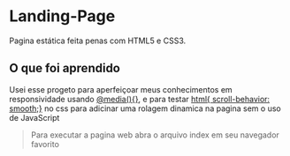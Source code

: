 # Landing-Page
Pagina estática feita penas com HTML5 e CSS3.

## O que foi aprendido
Usei esse progeto para aperfeiçoar meus conhecimentos em responsividade usando [@media(){}](https://www.w3schools.com/cssref/css3_pr_mediaquery.asp), e para testar [html{ scroll-behavior: smooth;}](https://www.w3schools.com/cssref/pr_scroll-behavior.asp) no css para adicinar uma rolagem dinamica na pagina sem o uso de JavaScript
>Para executar a pagina web abra o arquivo index em seu navegador favorito 
